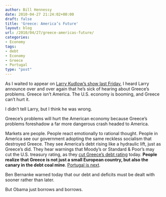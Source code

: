 ```yaml
---
author: Bill Hennessy
date: 2010-04-27 21:24:02+00:00
draft: false
title: 'Greece: America’s Future'
layout: blog
url: /2010/04/27/greece-americas-future/
categories:
- Economy
tags:
- debt
- Economy
- Greece
- Portugal
type: "post"
---
```


As I waited to appear on [Larry Kudlow’s show last Friday](https://stlouisteaparty.com/2010/04/24/bill-hennessy-on-kudlow-co/#ecwid:category=0&entryPage=Y&mode=category&offset=0&sort=normal), I heard Larry announce over and over again that he’s sick of hearing about Greece’s problems. Greece isn’t America. The U.S. economy is booming, and Greece can’t hurt it. 

 

I didn’t tell Larry, but I think he was wrong. 

 

Greece’s problems will hurt the American economy because Greece’s problems foreshadow a far more dangerous crash headed to America.

 

Markets are people. People react emotionally to rational thought. People in America see our government adopting the same reckless socialism that destroyed Greece. They see America’s debt rising like a hydraulic lift, just as Greece’s did. They hear warnings that Moody’s or Standard & Poor’s may cut the U.S. treasury rating, as they [cut Greece’s debt rating](https://www.bloomberg.com/apps/news?pid=20601087&sid=a3myVNxY7eto&pos=1) today. **People realize that Greece is not just a small European country, but also the canary in the debt coal mine**. [Portugal is next](https://finance.yahoo.com/news/Europe-debt-crisis-spreads-to-apf-2454032847.html?x=0&sec=topStories&pos=main&asset=&ccode=). 

 

Ben Bernanke warned today that our debt and deficits must be dealt with sooner rather than later.

 

But Obama just borrows and borrows.
